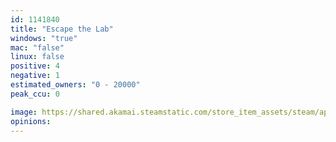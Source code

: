 ```yaml
---
id: 1141840
title: "Escape the Lab"
windows: "true"
mac: "false"
linux: false
positive: 4
negative: 1
estimated_owners: "0 - 20000"
peak_ccu: 0

image: https://shared.akamai.steamstatic.com/store_item_assets/steam/apps/1141840/header.jpg?t=1649328298
opinions:
---
```

